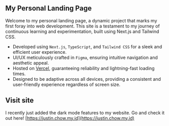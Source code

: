 ## My Personal Landing Page

Welcome to my personal landing page, a dynamic project that marks my first foray into web development. This site is a testament to my journey of continuous learning and experimentation, built using Next.js and Tailwind CSS.

- Developed using `Next.js`, `TypeScript`, and `Tailwind CSS` for a sleek and efficient user experience.
- UI/UX meticulously crafted in `Figma`, ensuring intuitive navigation and aesthetic appeal.
- Hosted on [Vercel](https://www.vercel.com/), guaranteeing reliability and lightning-fast loading times.
- Designed to be adaptive across all devices, providing a consistent and user-friendly experience regardless of screen size.

## Visit site

I recently just added the dark mode features to my website. Go and check it out here!
[https://justin.chow.my.id](https://justin.chow.my.id)

